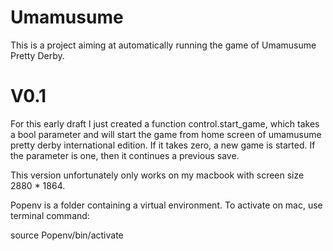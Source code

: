# Umamusume
This is a project aiming at automatically running the game of Umamusume Pretty Derby. 

# V0.1
For this early draft I just created a function control.start_game, which takes a bool parameter and will start the game from home screen of umamusume pretty derby international edition. If it takes zero, a new game is started. If the parameter is one, then it continues a previous save.

This version unfortunately only works on my macbook with screen size 2880 * 1864.

Popenv is a folder containing a virtual environment. To activate on mac, use terminal command:

source Popenv/bin/activate


